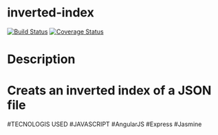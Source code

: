 # inverted-index
[![Build Status](https://travis-ci.org/andela-fojuri/Checkpoint1.svg?branch=develop)](https://travis-ci.org/andela-fojuri/Checkpoint1)
[![Coverage Status](https://coveralls.io/repos/github/andela-fojuri/Checkpoint1/badge.svg?branch=develop)](https://coveralls.io/github/andela-fojuri/Checkpoint1?branch=develop)


# Description
# Creats an inverted index of a JSON file

#TECNOLOGIS USED
#JAVASCRIPT
#AngularJS
#Express
#Jasmine

